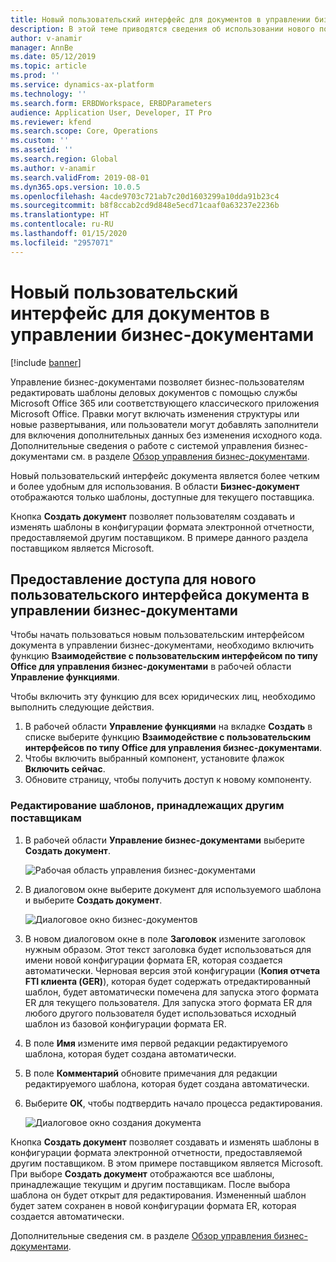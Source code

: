 ```yaml
---
title: Новый пользовательский интерфейс для документов в управлении бизнес-документами
description: В этой теме приводятся сведения об использовании нового пользовательского интерфейса документа в средстве управления бизнес-документами в структуре электронной отчетности.
author: v-anamir
manager: AnnBe
ms.date: 05/12/2019
ms.topic: article
ms.prod: ''
ms.service: dynamics-ax-platform
ms.technology: ''
ms.search.form: ERBDWorkspace, ERBDParameters
audience: Application User, Developer, IT Pro
ms.reviewer: kfend
ms.search.scope: Core, Operations
ms.custom: ''
ms.assetid: ''
ms.search.region: Global
ms.author: v-anamir
ms.search.validFrom: 2019-08-01
ms.dyn365.ops.version: 10.0.5
ms.openlocfilehash: 4acde9703c721ab7c20d1603299a10dda91b23c4
ms.sourcegitcommit: b8f8ccab2cd9d848e5ecd71caaf0a63237e2236b
ms.translationtype: HT
ms.contentlocale: ru-RU
ms.lasthandoff: 01/15/2020
ms.locfileid: "2957071"
---
```

# <a name="new-document-user-interface-in-business-document-management"></a>Новый пользовательский интерфейс для документов в управлении бизнес-документами

[!include [banner](../includes/banner.md)]

Управление бизнес-документами позволяет бизнес-пользователям редактировать шаблоны деловых документов с помощью службы Microsoft Office 365 или соответствующего классического приложения Microsoft Office. Правки могут включать изменения структуры или новые развертывания, или пользователи могут добавлять заполнители для включения дополнительных данных без изменения исходного кода. Дополнительные сведения о работе с системой управления бизнес-документами см. в разделе [Обзор управления бизнес-документами](er-business-document-management.md).

Новый пользовательский интерфейс документа является более четким и более удобным для использования. В области **Бизнес-документ** отображаются только шаблоны, доступные для текущего поставщика.

Кнопка **Создать документ** позволяет пользователям создавать и изменять шаблоны в конфигурации формата электронной отчетности, предоставляемой другим поставщиком. В примере данного раздела поставщиком является Microsoft.

## <a name="make-the-new-document-ui-in-business-document-management-available"></a>Предоставление доступа для нового пользовательского интерфейса документа в управлении бизнес-документами

Чтобы начать пользоваться новым пользовательским интерфейсом документа в управлении бизнес-документами, необходимо включить функцию **Взаимодействие с пользовательским интерфейсом по типу Office для управления бизнес-документами** в рабочей области **Управление функциями**.

Чтобы включить эту функцию для всех юридических лиц, необходимо выполнить следующие действия.

1. В рабочей области **Управление функциями** на вкладке **Создать** в списке выберите функцию **Взаимодействие с пользовательским интерфейсов по типу Office для управления бизнес-документами**.
2. Чтобы включить выбранный компонент, установите флажок **Включить сейчас**.
3. Обновите страницу, чтобы получить доступ к новому компоненту.

### <a name="edit-templates-that-are-owned-by-other-providers"></a>Редактирование шаблонов, принадлежащих другим поставщикам

1. В рабочей области **Управление бизнес-документами** выберите **Создать документ**.

    ![Рабочая область управления бизнес-документами](./media/BDM_overview_new_template1.png)

2. В диалоговом окне выберите документ для используемого шаблона и выберите **Создать документ**.

    ![Диалоговое окно бизнес-документов](./media/BDM_overview_new_template2.png)

3. В новом диалоговом окне в поле **Заголовок** измените заголовок нужным образом. Этот текст заголовка будет использоваться для имени новой конфигурации формата ER, которая создается автоматически. Черновая версия этой конфигурации (**Копия отчета FTI клиента (GER)**), которая будет содержать отредактированный шаблон, будет автоматически помечена для запуска этого формата ER для текущего пользователя. Для запуска этого формата ER для любого другого пользователя будет использоваться исходный шаблон из базовой конфигурации формата ER.
4. В поле **Имя** измените имя первой редакции редактируемого шаблона, которая будет создана автоматически.
5. В поле **Комментарий** обновите примечания для редакции редактируемого шаблона, которая будет создана автоматически.
6. Выберите **ОК**, чтобы подтвердить начало процесса редактирования.

    ![Диалоговое окно создания документа](./media/BDM_overview_new_template3.png)

Кнопка **Создать документ** позволяет создавать и изменять шаблоны в конфигурации формата электронной отчетности, предоставляемой другим поставщиком. В этом примере поставщиком является Microsoft. При выборе **Создать документ** отображаются все шаблоны, принадлежащие текущим и другим поставщикам. После выбора шаблона он будет открыт для редактирования. Измененный шаблон будет затем сохранен в новой конфигурации формата ER, которая создается автоматически.

Дополнительные сведения см. в разделе [Обзор управления бизнес-документами](er-business-document-management.md).
